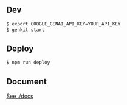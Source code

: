 ## Dev

```zsh
$ export GOOGLE_GENAI_API_KEY=YOUR_API_KEY
$ genkit start
```

## Deploy

```zsh
$ npm run deploy
```

## Document
[See ./docs](./docs/)